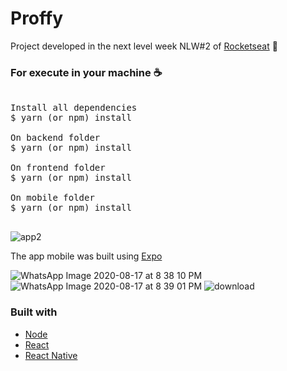 # Proffy
Project developed in the next level week NLW#2 of <a href="https://rocketseat.com.br/" >Rocketseat</a> 🚀

### For execute in your machine ☕
<pre>

Install all dependencies
$ yarn (or npm) install

On backend folder
$ yarn (or npm) install

On frontend folder
$ yarn (or npm) install

On mobile folder
$ yarn (or npm) install

</pre>

![app2](https://user-images.githubusercontent.com/28275815/90458634-5364eb00-e0d5-11ea-8fcf-fe828852f2c3.gif)

The app mobile was built using <a href="https://expo.io/">Expo</a>

![WhatsApp Image 2020-08-17 at 8 38 10 PM](https://user-images.githubusercontent.com/28275815/90454769-8a81cf00-e0ca-11ea-83b4-5841ce2b3550.jpeg)
![WhatsApp Image 2020-08-17 at 8 39 01 PM](https://user-images.githubusercontent.com/28275815/90454774-8c4b9280-e0ca-11ea-927a-dd2e8aa4758f.jpeg)
![download](https://user-images.githubusercontent.com/28275815/90454779-8e155600-e0ca-11ea-920b-c3e79903e369.png)

### Built with
<ul>
  <li><a href="https://nodejs.org/en/">Node</a></li>
  <li><a href="https://reactjs.org/">React</a></li>
  <li><a href="https://reactnative.dev/">React Native</a></li>
<ul>
